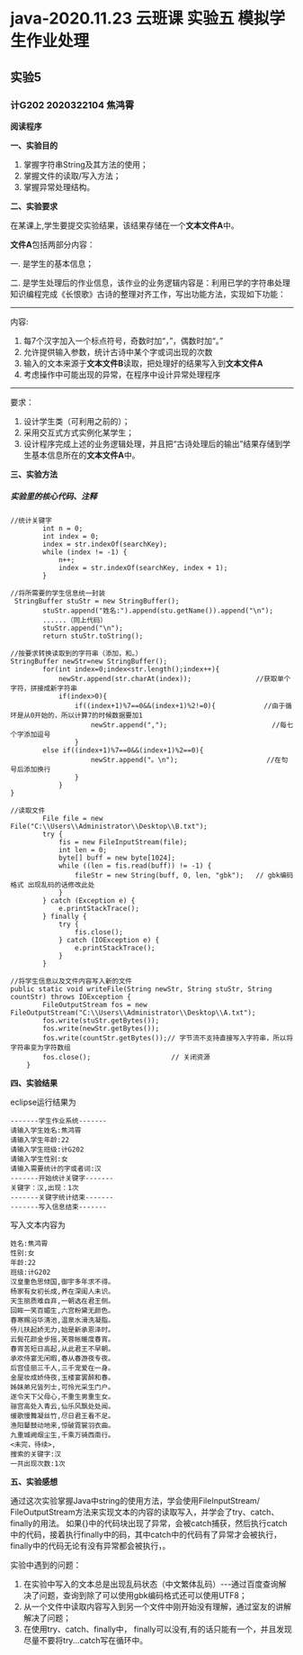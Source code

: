 # java-2020.11.23  云班课  实验五 模拟学生作业处理

## 实验5

### **计G202  2020322104  焦鸿霄**

**阅读程序**

**一、实验目的**

1. 掌握字符串String及其方法的使用；
2. 掌握文件的读取/写入方法；
3. 掌握异常处理结构。

**二、实验要求**

在某课上,学生要提交实验结果，该结果存储在一个**文本文件A**中。

**文件A**包括两部分内容：

一. 是学生的基本信息；

二. 是学生处理后的作业信息，该作业的业务逻辑内容是：利用已学的字符串处理知识编程完成《长恨歌》古诗的整理对齐工作，写出功能方法，实现如下功能：

* * *
内容:

1. 每7个汉字加入一个标点符号，奇数时加“，”，偶数时加“。”
2. 允许提供输入参数，统计古诗中某个字或词出现的次数
3. 输入的文本来源于**文本文件B**读取，把处理好的结果写入到**文本文件A**
4. 考虑操作中可能出现的异常，在程序中设计异常处理程序
* * *
要求：

1. 设计学生类（可利用之前的）；
2. 采用交互式方式实例化某学生；
3. 设计程序完成上述的业务逻辑处理，并且把“古诗处理后的输出”结果存储到学生基本信息所在的**文本文件A**中。

**三、实验方法**

##### 实验里的核心代码、注释


```
//统计关键字
		int n = 0;                     
		int index = 0;                 
		index = str.indexOf(searchKey);
		while (index != -1) {
			n++;
			index = str.indexOf(searchKey, index + 1);
		}
```

```
//将所需要的学生信息统一封装
 StringBuffer stuStr = new StringBuffer();
		stuStr.append("姓名:").append(stu.getName()).append("\n");
		......（同上代码）
		stuStr.append("\n");
		return stuStr.toString();
```

```
//按要求转换读取到的字符串（添加，和。）
StringBuffer newStr=new StringBuffer();
		for(int index=0;index<str.length();index++){
			newStr.append(str.charAt(index));                //获取单个字符，拼接成新字符串
			if(index>0){
				if((index+1)%7==0&&(index+1)%2!=0){            //由于循环是从0开始的，所以计算7的时候数据要加1    
					newStr.append(",");                          //每七个字添加逗号
				}
        else if((index+1)%7==0&&(index+1)%2==0){
					newStr.append("。\n");                      //在句号后添加换行
				}
			}
}
```

```
//读取文件
		File file = new File("C:\\Users\\Administrator\\Desktop\\B.txt");
		try {
			fis = new FileInputStream(file);
			int len = 0;
			byte[] buff = new byte[1024];
			while ((len = fis.read(buff)) != -1) {
				fileStr = new String(buff, 0, len, "gbk");   // gbk编码格式 出现乱码的话修改此处
			}
		} catch (Exception e) {
			e.printStackTrace();
		} finally {
			try {
				fis.close();
			} catch (IOException e) {
				e.printStackTrace();
			}
		}
```
```
//将学生信息以及文件内容写入新的文件
public static void writeFile(String newStr, String stuStr, String countStr) throws IOException {	
		FileOutputStream fos = new FileOutputStream("C:\\Users\\Administrator\\Desktop\\A.txt");
		fos.write(stuStr.getBytes());
		fos.write(newStr.getBytes());
		fos.write(countStr.getBytes());// 字节流不支持直接写入字符串，所以将字符串变为字符数组
		fos.close();                    // 关闭资源
	}
```

**四、实验结果**

eclipse运行结果为
```
-------学生作业系统-------
请输入学生姓名:焦鸿霄
请输入学生年龄:22
请输入学生班级:计G202
请输入学生性别:女
请输入需要统计的字或者词:汉
-------开始统计关键字-------
关键字：汉,出现：1次
-------关键字统计结束-------
-------写入信息结束-------
```
写入文本内容为
```
姓名:焦鸿霄
性别:女
年龄:22
班级:计G202
汉皇重色思倾国,御宇多年求不得。
杨家有女初长成,养在深闺人未识。
天生丽质难自弃,一朝选在君王侧。
回眸一笑百媚生,六宫粉黛无颜色。
春寒赐浴华清池,温泉水滑洗凝脂。
侍儿扶起娇无力,始是新承恩泽时。
云鬓花颜金步摇,芙蓉帐暖度春宵。
春宵苦短日高起,从此君王不早朝。
承欢侍宴无闲暇,春从春游夜专夜。
后宫佳丽三千人,三千宠爱在一身。
金屋妆成娇侍夜,玉楼宴罢醉和春。
姊妹弟兄皆列士,可怜光采生门户。
遂令天下父母心,不重生男重生女。
骊宫高处入青云,仙乐风飘处处闻。
缓歌慢舞凝丝竹,尽日君王看不足。
渔阳鼙鼓动地来,惊破霓裳羽衣曲。
九重城阙烟尘生,千乘万骑西南行。
<未完，待续>,
搜索的关键字:汉
一共出现次数:1次
```

**五、实验感想**

通过这次实验掌握Java中string的使用方法，学会使用FileInputStream/ FileOutputStream方法来实现文本的内容的读取写入，并学会了try、catch、finally的用法。
如果{}中的代码块出现了异常，会被catch捕获，然后执行catch中的代码，接着执行finally中的码，其中catch中的代码有了异常才会被执行，finally中的代码无论有没有异常都会被执行，。

实验中遇到的问题：
1. 在实验中写入的文本总是出现乱码状态（中文繁体乱码）---通过百度查询解决了问题，查询到除了可以使用gbk编码格式还可以使用UTF8；
2. 从一个文件中读取内容写入到另一个文件中刚开始没有理解，通过室友的讲解解决了问题；
3. 在使用try、catch、finally中， finally可以没有,有的话只能有一个，并且发现尽量不要将try...catch写在循环中。
